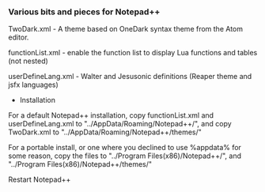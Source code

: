 ### Various bits and pieces for Notepad++

TwoDark.xml - A theme based on OneDark syntax theme from the Atom editor.

functionList.xml - enable the function list to display Lua functions and tables (not nested)

userDefineLang.xml - Walter and Jesusonic definitions (Reaper theme and jsfx languages)


- Installation

For a default Notepad++ installation, copy functionList.xml and userDefineLang.xml to "../AppData/Roaming/Notepad++/", and copy TwoDark.xml to "../AppData/Roaming/Notepad++/themes/" 

For a portable install, or one where you declined to use %appdata% for some reason, copy the files to "../Program Files(x86)/Notepad++/", and "../Program Files(x86)/Notepad++/themes/"

Restart Notepad++
